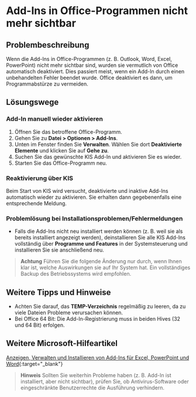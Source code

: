 # Add-Ins in Office-Programmen nicht mehr sichtbar

## Problembeschreibung
Wenn die Add-Ins in Office-Programmen (z. B. Outlook, Word, Excel, PowerPoint) nicht mehr sichtbar sind, wurden sie vermutlich von Office automatisch deaktiviert. Dies passiert meist, wenn ein Add-In durch einen unbehandelten Fehler beendet wurde. Office deaktiviert es dann, um Programmabstürze zu vermeiden.

## Lösungswege

### Add-In manuell wieder aktivieren
1. Öffnen Sie das betroffene Office-Programm.
2. Gehen Sie zu **Datei > Optionen > Add-Ins**.
3. Unten im Fenster finden Sie **Verwalten**. Wählen Sie dort **Deaktivierte Elemente** und klicken Sie auf **Gehe zu**.
4. Suchen Sie das gewünschte KIS Add-In und aktivieren Sie es wieder.
5. Starten Sie das Office-Programm neu.

### Reaktivierung über KIS
Beim Start von KIS wird versucht, deaktivierte und inaktive Add-Ins automatisch wieder zu aktivieren. Sie erhalten dann gegebenenfalls eine entsprechende Meldung.

### Problemlösung bei Installationsproblemen/Fehlermeldungen
- Falls die Add-Ins nicht neu installiert werden können (z. B. weil sie als bereits installiert angezeigt werden), deinstallieren Sie alle KIS Add-Ins vollständig über **Programme und Features** in der Systemsteuerung und installieren Sie sie anschließend neu.

> **Achtung**
Führen Sie die folgende Änderung nur durch, wenn Ihnen klar ist, welche Auswirkungen sie auf Ihr System hat. Ein vollständiges Backup des Betriebssystems wird empfohlen.

## Weitere Tipps und Hinweise
- Achten Sie darauf, das **TEMP-Verzeichnis** regelmäßig zu leeren, da zu viele Dateien Probleme verursachen können.
- Bei Office 64 Bit: Die Add-In-Registrierung muss in beiden Hives (32 und 64 Bit) erfolgen.

## Weitere Microsoft-Hilfeartikel
[Anzeigen, Verwalten und Installieren von Add-Ins für Excel, PowerPoint und Word](https://support.microsoft.com/de-de/office/anzeigen-verwalten-und-installieren-von-add-ins-f%C3%BCr-excel-powerpoint-und-word-16278816-1948-4028-91e5-76dca5380f8d){:target="_blank"}

> **Hinweis**
Sollten Sie weiterhin Probleme haben (z. B. Add-In ist installiert, aber nicht sichtbar), prüfen Sie, ob Antivirus-Software oder eingeschränkte Benutzerrechte die Ausführung verhindern.